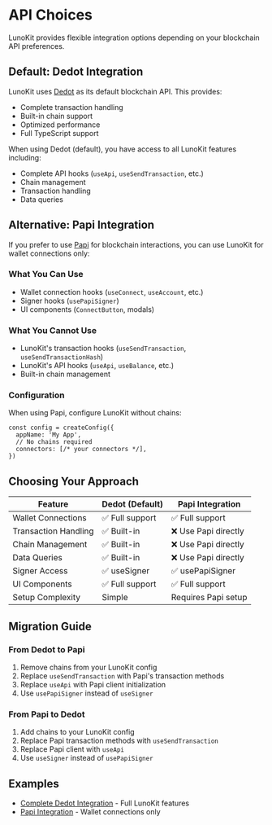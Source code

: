 # API Choices

LunoKit provides flexible integration options depending on your blockchain API preferences.

## Default: Dedot Integration

LunoKit uses [Dedot](https://docs.dedot.dev/) as its default blockchain API. This provides:

- Complete transaction handling
- Built-in chain support
- Optimized performance
- Full TypeScript support

When using Dedot (default), you have access to all LunoKit features including:
- Complete API hooks (`useApi`, `useSendTransaction`, etc.)
- Chain management
- Transaction handling
- Data queries

## Alternative: Papi Integration

If you prefer to use [Papi](https://papi.how/) for blockchain interactions, you can use LunoKit for wallet connections only:

### What You Can Use
- Wallet connection hooks (`useConnect`, `useAccount`, etc.)
- Signer hooks (`usePapiSigner`)
- UI components (`ConnectButton`, modals)

### What You Cannot Use
- LunoKit's transaction hooks (`useSendTransaction`, `useSendTransactionHash`)
- LunoKit's API hooks (`useApi`, `useBalance`, etc.)
- Built-in chain management

### Configuration
When using Papi, configure LunoKit without chains:

```tsx
const config = createConfig({
  appName: 'My App',
  // No chains required
  connectors: [/* your connectors */],
})
```

## Choosing Your Approach

| Feature | Dedot (Default) | Papi Integration |
|---------|----------------|------------------|
| Wallet Connections | ✅ Full support | ✅ Full support |
| Transaction Handling | ✅ Built-in | ❌ Use Papi directly |
| Chain Management | ✅ Built-in | ❌ Use Papi directly |
| Data Queries | ✅ Built-in | ❌ Use Papi directly |
| Signer Access | ✅ useSigner | ✅ usePapiSigner |
| UI Components | ✅ Full support | ✅ Full support |
| Setup Complexity | Simple | Requires Papi setup |

## Migration Guide

### From Dedot to Papi
1. Remove chains from your LunoKit config
2. Replace `useSendTransaction` with Papi's transaction methods
3. Replace `useApi` with Papi client initialization
4. Use `usePapiSigner` instead of `useSigner`

### From Papi to Dedot
1. Add chains to your LunoKit config
2. Replace Papi transaction methods with `useSendTransaction`
3. Replace Papi client with `useApi`
4. Use `useSigner` instead of `usePapiSigner`

## Examples

- [Complete Dedot Integration](/examples/vite) - Full LunoKit features
- [Papi Integration](/examples/vite-papi) - Wallet connections only
